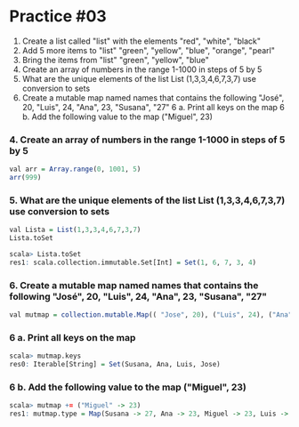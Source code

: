 # Practice #03

1. Create a list called "list" with the elements "red", "white", "black"
2. Add 5 more items to "list" "green", "yellow", "blue", "orange", "pearl"
3. Bring the items from "list" "green", "yellow", "blue"
4. Create an array of numbers in the range 1-1000 in steps of 5 by 5
5. What are the unique elements of the list List (1,3,3,4,6,7,3,7) use conversion to sets
6. Create a mutable map named names that contains the following
     "José", 20, "Luis", 24, "Ana", 23, "Susana", "27"
   6 a. Print all keys on the map
   6 b. Add the following value to the map ("Miguel", 23)


### 4. Create an array of numbers in the range 1-1000 in steps of 5 by 5
``` r
val arr = Array.range(0, 1001, 5)
arr(999)
```

### 5. What are the unique elements of the list List (1,3,3,4,6,7,3,7) use conversion to sets
``` r
val Lista = List(1,3,3,4,6,7,3,7)
Lista.toSet

scala> Lista.toSet
res1: scala.collection.immutable.Set[Int] = Set(1, 6, 7, 3, 4)
```

### 6. Create a mutable map named names that contains the following "José", 20, "Luis", 24, "Ana", 23, "Susana", "27"
``` r
val mutmap = collection.mutable.Map(( "Jose", 20), ("Luis", 24), ("Ana", 23), ("Susana", "27"))
```
### 6 a. Print all keys on the map
``` r
scala> mutmap.keys
res0: Iterable[String] = Set(Susana, Ana, Luis, Jose)
```

### 6 b. Add the following value to the map ("Miguel", 23)
``` r
scala> mutmap += ("Miguel" -> 23)
res1: mutmap.type = Map(Susana -> 27, Ana -> 23, Miguel -> 23, Luis -> 24, Jose -> 20)
```
